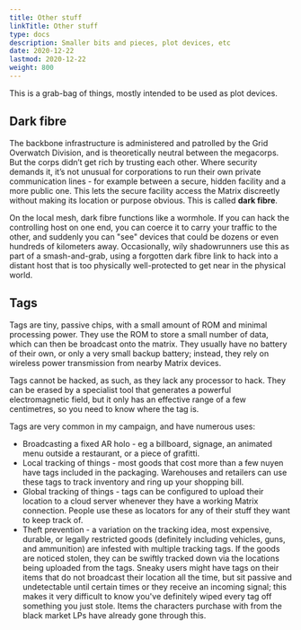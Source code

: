 ```yaml
---
title: Other stuff
linkTitle: Other stuff
type: docs
description: Smaller bits and pieces, plot devices, etc
date: 2020-12-22
lastmod: 2020-12-22
weight: 800
---
```


This is a grab-bag of things, mostly intended to be used as plot devices.

## Dark fibre

The backbone infrastructure is administered and patrolled by the Grid Overwatch Division, and is theoretically neutral between the megacorps. But the corps didn’t get rich by trusting each other. Where security demands it, it’s not unusual for corporations to run their own private communication lines - for example between a secure, hidden facility and a more public one. This lets the secure facility access the Matrix discreetly without making its location or purpose obvious. This is called **dark fibre**.

On the local mesh, dark fibre functions like a wormhole. If you can hack the controlling host on one end, you can coerce it to carry your traffic to the other, and suddenly you can "see" devices that could be dozens or even hundreds of kilometers away. Occasionally, wily shadowrunners use this as part of a smash-and-grab, using a forgotten dark fibre link to hack into a distant host that is too physically well-protected to get near in the physical world.

## Tags

Tags are tiny, passive chips, with a small amount of ROM and minimal processing power. They use the ROM to store a small number of data, which can then be broadcast onto the matrix. They usually have no battery of their own, or only a very small backup battery; instead, they rely on wireless power transmission from nearby Matrix devices.

Tags cannot be hacked, as such, as they lack any processor to hack. They can be erased by a specialist tool that generates a powerful electromagnetic field, but it only has an effective range of a few centimetres, so you need to know where the tag is.

Tags are very common in my campaign, and have numerous uses:

* Broadcasting a fixed AR holo - eg a billboard, signage, an animated menu outside a restaurant, or a piece of grafitti.
* Local tracking of things - most goods that cost more than a few nuyen have tags included in the packaging. Warehouses and retailers can use these tags to track inventory and ring up your shopping bill.
* Global tracking of things - tags can be configured to upload their location to a cloud server whenever they have a working Matrix connection. People use these as locators for any of their stuff they want to keep track of. 
* Theft prevention - a variation on the tracking idea, most expensive, durable, or legally restricted goods (definitely including vehicles, guns, and ammunition) are infested with multiple tracking tags. If the goods are noticed stolen, they can be swiftly tracked down via the locations being uploaded from the tags. Sneaky users might have tags on their items that do not broadcast their location all the time, but sit passive and undetectable until certain times or they receive an incoming signal; this makes it very difficult to know you've definitely wiped every tag off something you just stole. Items the characters purchase with from the black market LPs have already gone through this.